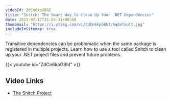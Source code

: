 ```yaml
---
videoId: ZdCn6kpGBhI
title: "Snitch: The Smart Way to Clean Up Your .NET Dependencies"
date: 2021-02-17T21:55:31+00:00
thumbnail: "https://i.ytimg.com/vi/ZdCn6kpGBhI/hqdefault.jpg"
includeInSitemap: true
---
```


Transitive dependencies can be problematic when the same package is registered in multiple projects. Learn how to use a tool called Snitch to clean up your .NET project files and prevent future problems.

<!--more-->

{{< youtube id="ZdCn6kpGBhI" >}}

## Video Links

- [The Snitch Project](https://github.com/spectresystems/snitch)
